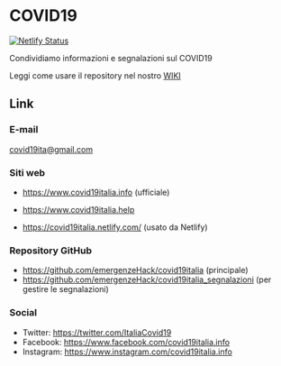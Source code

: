 # COVID19

[![Netlify Status](https://api.netlify.com/api/v1/badges/9dbe1130-4a12-4756-bf22-11d067ee8874/deploy-status)](https://app.netlify.com/sites/zealous-bassi-0a75fd/deploys)

Condividiamo informazioni e segnalazioni sul COVID19

Leggi come usare il repository nel nostro [WIKI](https://github.com/emergenzeHack/covid19italia/wiki)

## Link
 
### E-mail

[covid19ita@gmail.com](mailto:covid19ita@gmail.com)

### Siti web

- https://www.covid19italia.info (ufficiale)
- https://www.covid19italia.help

- https://covid19italia.netlify.com/ (usato da Netlify)

### Repository GitHub

- https://github.com/emergenzeHack/covid19italia (principale)
- https://github.com/emergenzeHack/covid19italia_segnalazioni (per gestire le segnalazioni)

### Social

- Twitter: https://twitter.com/ItaliaCovid19
- Facebook: https://www.facebook.com/covid19italia.info
- Instagram: https://www.instagram.com/covid19italia.info
